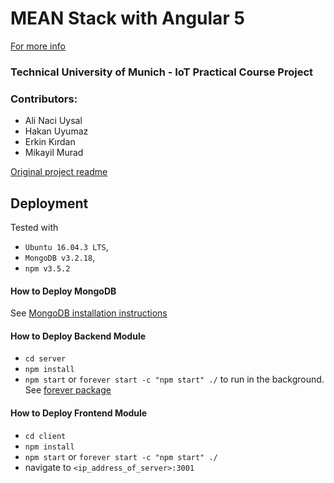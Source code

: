 # MEAN Stack with Angular 5 

[For more info](https://gitlab.lrz.de/IoT-Practicum-Group/sensors)

### Technical University of Munich - IoT Practical Course Project


### Contributors:
- Ali Naci Uysal
- Hakan Uyumaz
- Erkin Kırdan
- Mikayil Murad

[Original project readme](http://jasonwatmore.com/post/2017/02/22/mean-with-angular-2-user-registration-and-login-example-tutorial)


## Deployment
Tested with 
- `Ubuntu 16.04.3 LTS`,
- `MongoDB v3.2.18`,
- `npm v3.5.2`
    
#### How to Deploy MongoDB
See [MongoDB installation instructions](https://docs.mongodb.com/manual/tutorial/install-mongodb-on-ubuntu/)

#### How to Deploy Backend Module
- `cd server`
- `npm install`
- `npm start` or `forever start -c "npm start" ./` to run in the background. See [forever package](https://www.npmjs.com/package/forever)

#### How to Deploy Frontend Module
- `cd client`
- `npm install`
- `npm start` or `forever start -c "npm start" ./`
- navigate to `<ip_address_of_server>:3001`

